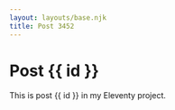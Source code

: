```yaml
---
layout: layouts/base.njk
title: Post 3452
---
```


# Post {{ id }}

This is post {{ id }} in my Eleventy project.
